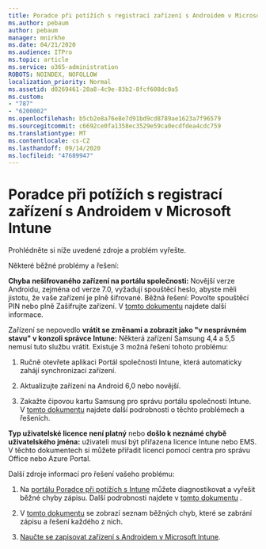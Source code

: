 ```yaml
---
title: Poradce při potížích s registrací zařízení s Androidem v Microsoft Intune
ms.author: pebaum
author: pebaum
manager: mnirkhe
ms.date: 04/21/2020
ms.audience: ITPro
ms.topic: article
ms.service: o365-administration
ROBOTS: NOINDEX, NOFOLLOW
localization_priority: Normal
ms.assetid: d0269461-20a8-4c9e-83b2-8fcf608dc0a5
ms.custom:
- "787"
- "6200002"
ms.openlocfilehash: b5cb2e8a76e8e7d91bd9cd8789ae1623a7f96579
ms.sourcegitcommit: c6692ce0fa1358ec3529e59ca0ecdfdea4cdc759
ms.translationtype: MT
ms.contentlocale: cs-CZ
ms.lasthandoff: 09/14/2020
ms.locfileid: "47689947"
---
```

# <a name="troubleshoot-issues-with-enrolling-android-devices-in-microsoft-intune"></a>Poradce při potížích s registrací zařízení s Androidem v Microsoft Intune

Prohlédněte si níže uvedené zdroje a problém vyřešte.
  
Některé běžné problémy a řešení:
  
 **Chyba nešifrovaného zařízení na portálu společnosti:** Novější verze Androidu, zejména od verze 7.0, vyžadují spouštěcí heslo, abyste měli jistotu, že vaše zařízení je plně šifrované. Běžná řešení: Povolte spouštěcí PIN nebo plně Zašifrujte zařízení. V [tomto dokumentu](https://docs.microsoft.com/intune-user-help/your-device-appears-encrypted-but-cp-says-otherwise-android) najdete další informace.
  
 Zařízení se nepovedlo **vrátit se změnami a zobrazit jako "v nesprávném stavu" v konzoli správce Intune:** Některá zařízení Samsung 4,4 a 5,5 nemusí tuto službu vrátit. Existuje 3 možná řešení tohoto problému:
  
1. Ručně otevřete aplikaci Portál společnosti Intune, která automaticky zahájí synchronizaci zařízení.

2. Aktualizujte zařízení na Android 6,0 nebo novější.

3. Zakažte čipovou kartu Samsung pro správu portálu společnosti Intune. V [tomto dokumentu](https://docs.microsoft.com/intune-classic/troubleshoot/troubleshoot-device-enrollment-in-intune#devices-fail-to-check-in-with-the-intune-service-and-display-as-unhealthy-in-the-intune-admin-console) najdete další podrobnosti o těchto problémech a řešeních.

 **Typ uživatelské licence není platný** nebo **došlo k neznámé chybě uživatelského jména:** uživateli musí být přiřazena licence Intune nebo EMS. V těchto dokumentech si můžete přiřadit licenci pomocí centra pro správu Office nebo Azure Portal.
  
Další zdroje informací pro řešení vašeho problému:
  
1. Na [portálu Poradce při potížích s Intune](https://devicemanagement.microsoft.com/#blade/Microsoft_Intune_DeviceSettings/TroubleshootBlade) můžete diagnostikovat a vyřešit běžné chyby zápisu. Další podrobnosti najdete v [tomto dokumentu](https://docs.microsoft.com/intune/help-desk-operators) .

2. V [tomto dokumentu](https://docs.microsoft.com/intune-classic/Troubleshoot/troubleshoot-device-enrollment-in-intune) se zobrazí seznam běžných chyb, které se zabrání zápisu a řešení každého z nich.

3. [Naučte se zapisovat zařízení s Androidem v Microsoft Intune](https://docs.microsoft.com/intune/android-enroll).
